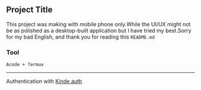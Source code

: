 
## Project Title

This project was making with mobile phone only.While the UI/UX might not be as polished as a desktop-built application but I have tried my best.Sorry for my bad English, and thank you for reading this `README.md`

### Tool
```
Acode + Termux
```
---------------------------
Authentication with  [Kinde auth](https://kinde.com/)
